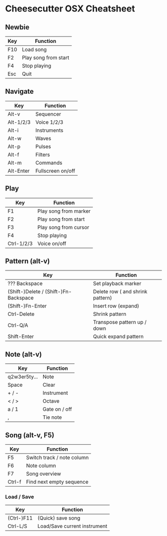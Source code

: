 # Cheesecutter OSX Cheatsheet


## Newbie

| Key   | Function |
|-------|----------|
| F10   | Load song |
| F2    | Play song from start|
| F4    | Stop playing |
| Esc   | Quit |

## Navigate

| Key   | Function |
|-------|----------|
| Alt-v | Sequencer |
| Alt-1/2/3 | Voice 1/2/3|
| Alt-i | Instruments |
| Alt-w | Waves |
| Alt-p | Pulses |
| Alt-f | Filters |
| Alt-m | Commands |
| Alt-Enter | Fullscreen on/off |

## Play
| Key   | Function |
|-------|----------|
| F1    | Play song from marker |
| F2    | Play song from start|
| F3    | Play song from cursor |
| F4    | Stop playing |
| Ctrl-1/2/3 | Voice on/off |


## Pattern (alt-v)

| Key            | Function            |
|----------------|--------|
| ??? Backspace  |              Set playback marker |    
| (Shift-)Delete / (Shift-)Fn-Backspace        | Delete row ( and  shrink pattern) |
| (Shift-)Fn-Enter      | Insert row (expand)         |
| Ctrl-Delete       |                 Shrink pattern |
| Ctrl-Q/A      |  Transpose pattern up / down |
| Shift-Enter    | Quick expand pattern|

## Note (alt-v)

| Key            | Function            |
|----------------|--------|
| q2w3er5ty...   | Note                |
| Space          | Clear          |
| + / -          | Instrument   |
| < / >          | Octave              |
| a / 1          | Gate on / off       |
| ,              | Tie note            |


## Song (alt-v, F5)
| Key            | Function            |
|----------------|---------|
| F5 | Switch track / note column |
| F6 | Note column |
| F7 | Song overview |
| Ctrl-f | Find next empty sequence |


### Load / Save
| Key            | Function            |
|----------------|---------|
| (Ctrl-)F11| (Quick) save song |
| Ctrl-L/S | Load/Save current instrument |
